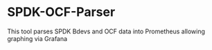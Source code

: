 # SPDK-OCF-Parser
This tool parses SPDK Bdevs and OCF data into Prometheus allowing graphing via Grafana
